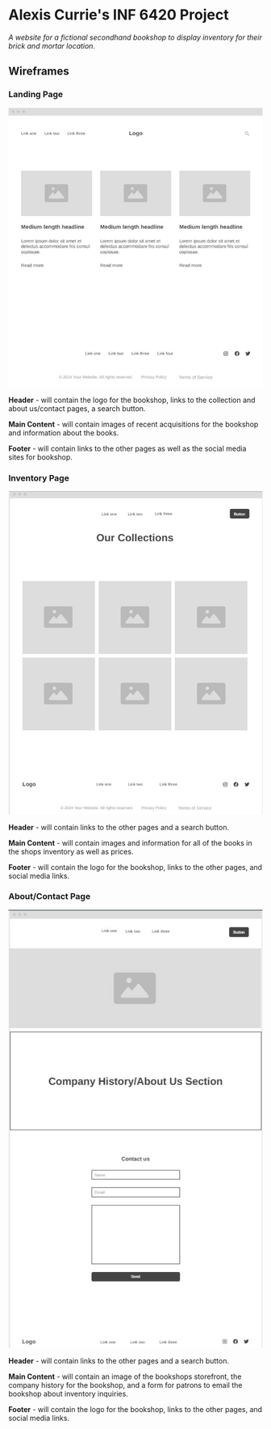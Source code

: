 # Alexis Currie's INF 6420 Project

*A website for a fictional secondhand bookshop to display inventory for their brick and mortar location.*

## Wireframes

### Landing Page

![Wireframe of Landing Page](wireframes/landing_page.jpg)

**Header** - will contain the logo for the bookshop, links to the collection and about us/contact pages, a search button.

**Main Content** - will contain images of recent acquisitions for the bookshop and information about the books.

**Footer** - will contain links to the other pages as well as the social media sites for bookshop.

### Inventory Page

![Wireframe of Inventory Page](wireframes/inventory_page.jpg)

**Header** - will contain links to the other pages and a search button.

**Main Content** - will contain images and information for all of the books in the shops inventory as well as prices.

**Footer** - will contain the logo for the bookshop, links to the other pages, and social media links.

### About/Contact Page

![Wireframe of About/Contact Page](wireframes/about_contact_page.jpg)

**Header** - will contain links to the other pages and a search button.

**Main Content** - will contain an image of the bookshops storefront, the company history for the bookshop, and a form for patrons to email the bookshop about inventory inquiries.

**Footer** - will contain the logo for the bookshop, links to the other pages, and social media links.